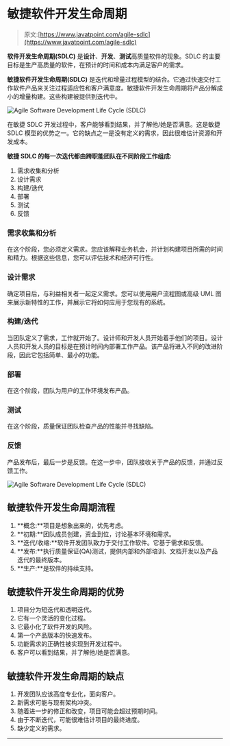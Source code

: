 # 敏捷软件开发生命周期

> 原文:[https://www.javatpoint.com/agile-sdlc](https://www.javatpoint.com/agile-sdlc)

**软件开发生命周期(SDLC)** 是**设计**、**开发**、**测试**高质量软件的现象。SDLC 的主要目标是生产高质量的软件，在预计的时间和成本内满足客户的需求。

**敏捷软件开发生命周期(SDLC)** 是迭代和增量过程模型的结合。它通过快速交付工作软件产品来关注过程适应性和客户满意度。敏捷软件开发生命周期将产品分解成小的增量构建。这些构建被提供到迭代中。

![Agile Software Development Life Cycle (SDLC)](../Images/20d727be7632cb31c1742786b94c0c4e.png)

在敏捷 SDLC 开发过程中，客户能够看到结果，并了解他/她是否满意。这是敏捷 SDLC 模型的优势之一。它的缺点之一是没有定义的需求，因此很难估计资源和开发成本。

**敏捷 SDLC 的每一次迭代都由跨职能团队在不同阶段工作组成:**

1.  需求收集和分析
2.  设计需求
3.  构建/迭代
4.  部署
5.  测试
6.  反馈

### 需求收集和分析

在这个阶段，您必须定义需求。您应该解释业务机会，并计划构建项目所需的时间和精力。根据这些信息，您可以评估技术和经济可行性。

### 设计需求

确定项目后，与利益相关者一起定义需求。您可以使用用户流程图或高级 UML 图来展示新特性的工作，并展示它将如何应用于您现有的系统。

### 构建/迭代

当团队定义了需求，工作就开始了。设计师和开发人员开始着手他们的项目。设计人员和开发人员的目标是在预计时间内部署工作产品。该产品将进入不同的改进阶段，因此它包括简单、最小的功能。

### 部署

在这个阶段，团队为用户的工作环境发布产品。

### 测试

在这个阶段，质量保证团队检查产品的性能并寻找缺陷。

### 反馈

产品发布后，最后一步是反馈。在这一步中，团队接收关于产品的反馈，并通过反馈工作。

![Agile Software Development Life Cycle (SDLC)](../Images/5e5859ac349ff749bd50275a0c091f31.png)

## 敏捷软件开发生命周期流程

1.  **概念:**项目是想象出来的，优先考虑。
2.  **初期:**团队成员创建，资金到位，讨论基本环境和需求。
3.  **迭代/收缩:**软件开发团队致力于交付工作软件。它基于需求和反馈。
4.  **发布:**执行质量保证(QA)测试，提供内部和外部培训、文档开发以及产品迭代的最终版本。
5.  **生产:**是软件的持续支持。

## 敏捷软件开发生命周期的优势

1.  项目分为短迭代和透明迭代。
2.  它有一个灵活的变化过程。
3.  它最小化了软件开发的风险。
4.  第一个产品版本的快速发布。
5.  功能需求的正确性被实现到开发过程中。
6.  客户可以看到结果，并了解他/她是否满意。

## 敏捷软件开发生命周期的缺点

1.  开发团队应该高度专业化，面向客户。
2.  新需求可能与现有架构冲突。
3.  随着进一步的修正和改变，项目可能会超过预期时间。
4.  由于不断迭代，可能很难估计项目的最终进度。
5.  缺少定义的需求。

* * *